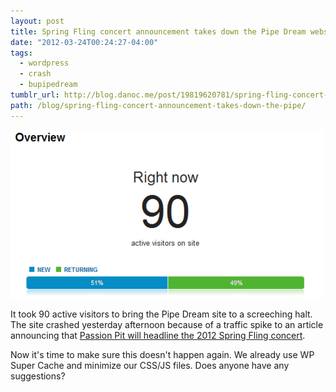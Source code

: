 ```yaml
---
layout: post
title: Spring Fling concert announcement takes down the Pipe Dream website
date: "2012-03-24T00:24:27-04:00"
tags:
  - wordpress
  - crash
  - bupipedream
tumblr_url: http://blog.danoc.me/post/19819620781/spring-fling-concert-announcement-takes-down-the-pipe
path: /blog/spring-fling-concert-announcement-takes-down-the-pipe/
---
```


![Screenshot of Pipe Dream's Google Analytics](./pipe-dream-spring-fling-google-analytics.png)

It took 90 active visitors to bring the Pipe Dream site to a screeching halt. The site crashed yesterday afternoon because of a traffic spike to an article announcing that [Passion Pit will headline the 2012 Spring Fling concert](https://www.bupipedream.com/news/9130/passion-pit-to-headline-spring-fling/).

Now it's time to make sure this doesn't happen again. We already use WP Super Cache and minimize our CSS/JS files. Does anyone have any suggestions?
